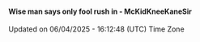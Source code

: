#### Wise man says only fool rush in - McKidKneeKaneSir
Updated on 06/04/2025 - 16:12:48 (UTC) Time Zone
